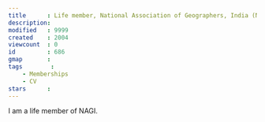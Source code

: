 ```yaml
---
title      : Life member, National Association of Geographers, India (NAGI)
description: 
modified   : 9999
created    : 2004
viewcount  : 0
id         : 686
gmap       : 
tags        :
    - Memberships
    - CV
stars      : 
---
```


I am a life member of NAGI.
